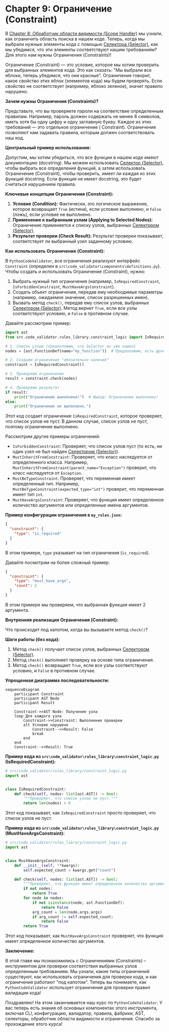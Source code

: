 # Chapter 9: Ограничение (Constraint)

В [Chapter 8: Обработчик области видимости (Scope Handler)](08_обработчик_области_видимости__scope_handler__.md) мы
узнали, как ограничить область поиска в нашем коде. Теперь, когда мы выбрали нужные элементы кода с
помощью [Селектора (Selector)](07_селектор__selector__.md), как мы убедимся, что эти элементы соответствуют нашим
требованиям? Для этого нам нужны Ограничения (Constraints)!

Ограничение (Constraint) — это условие, которое мы хотим проверить для выбранных элементов кода. Это как сказать: "Мы
выбрали все яблоки, теперь убедимся, что они красные". Ограничение говорит, какое свойство этих яблок (элементов кода)
мы будем проверять. Если свойство не соответствует (например, яблоко зеленое), значит правило нарушено.

**Зачем нужны Ограничения (Constraints)?**

Представьте, что вы проверяете пароли на соответствие определенным правилам. Например, пароль должен содержать не менее
8 символов, иметь хотя бы одну цифру и одну заглавную букву. Каждое из этих требований — это отдельное ограничение (
Constraint). Ограничения позволяют нам задавать правила, которым должен соответствовать наш код.

**Центральный пример использования:**

Допустим, мы хотим убедиться, что все функции в нашем коде имеют документацию (docstring). Мы можем
использовать [Селектор (Selector)](07_селектор__selector__.md), чтобы выбрать все определения функций, а затем
использовать Ограничение (Constraint), чтобы проверить, имеет ли каждая из этих функций docstring. Если функция не имеет
docstring, это будет считаться нарушением правила.

**Ключевые концепции Ограничения (Constraint):**

1. **Условие (Condition):**  Фактически, это логическое выражение, которое возвращает `True` (истина), если условие
   выполнено, и `False` (ложь), если условие не выполнено.
2. **Применение к выбранным узлам (Applying to Selected Nodes):** Ограничение применяется к списку узлов,
   выбранных [Селектором (Selector)](07_селектор__selector.md).
3. **Результат проверки (Check Result):** Результат проверки показывает, соответствует ли выбранный узел заданному
   условию.

**Как использовать Ограничение (Constraint):**

В `PythonCodeValidator`, все ограничения реализуют интерфейс `Constraint` (определен в
`src\code_validator\components\definitions.py`). Чтобы создать и использовать Ограничение (Constraint), нужно:

1. Выбрать нужный тип ограничения (например, `IsRequiredConstraint`, `IsForbiddenConstraint`, `MustHaveArgsConstraint`).
2. Создать объект ограничения, передав ему необходимые параметры (например, ожидаемое значение, список разрешенных
   имен).
3. Вызвать метод `check()`, передав ему список узлов, выбранных [Селектором (Selector)](07_селектор__selector.md). Метод
   вернет `True`, если все узлы соответствуют условию, и `False` в противном случае.

Давайте рассмотрим пример:

```python
import ast
from src.code_validator.rules_library.constraint_logic import IsRequiredConstraint

# 1. Список узлов (предположим, что Selector их уже нашел)
nodes = [ast.FunctionDef(name="my_function")]  # Предположим, есть функция с именем "my_function"

# 2. Создаем ограничение "обязательно наличие"
constraint = IsRequiredConstraint()

# 3. Проверяем ограничение
result = constraint.check(nodes)

# 4. Проверяем результат
if result:
    print("Ограничение выполнено!")  # Вывод: Ограничение выполнено!
else:
    print("Ограничение не выполнено.")
```

Этот код создает ограничение `IsRequiredConstraint`, которое проверяет, что список узлов не пуст. В данном случае,
список узлов не пуст, поэтому ограничение выполнено.

Рассмотрим другие примеры ограничений:

* `IsForbiddenConstraint`: Проверяет, что список узлов пуст (то есть, ни один узел не был
  найден [Селектором (Selector)](07_селектор__selector.md)).
* `MustInheritFromConstraint`: Проверяет, что класс наследуется от определенного класса. Например,
  `MustInheritFromConstraint(parent_name="Exception")` проверит, что класс наследуется от `Exception`.
* `MustBeTypeConstraint`: Проверяет, что переменная имеет определенный тип. Например,
  `MustBeTypeConstraint(expected_type="int")` проверит, что переменная имеет тип `int`.
* `MustHaveArgsConstraint`: Проверяет, что функция имеет определенное количество аргументов или определенные имена
  аргументов.

**Пример конфигурации ограничения в `my_rules.json`:**

```json
{
  "constraint": {
    "type": "is_required"
  }
}
```

В этом примере, `type` указывает на тип ограничения (`is_required`).

Давайте посмотрим на более сложный пример:

```json
{
  "constraint": {
    "type": "must_have_args",
    "count": 2
  }
}
```

В этом примере мы проверяем, что выбранная функция имеет 2 аргумента.

**Внутренняя реализация Ограничения (Constraint):**

Что происходит под капотом, когда вы вызываете метод `check()`?

**Шаги работы (без кода):**

1. Метод `check()` получает список узлов, выбранных [Селектором (Selector)](07_селектор__selector.md).
2. Метод `check()` выполняет проверку на основе типа ограничения.
3. Метод `check()` возвращает `True`, если все узлы соответствуют условию, и `False` в противном случае.

**Упрощенная диаграмма последовательности:**

```mermaid
sequenceDiagram
    participant Constraint
    participant AST Node
    participant Result

    Constraint->>AST Node: Получение узла
    loop Для каждого узла
        Constraint->>Constraint: Выполнение проверки
        alt Условие нарушено
            Constraint-->>Result: False
            break
        end
    end
    Constraint-->>Result: True
```

**Пример кода из `src\code_validator\rules_library\constraint_logic.py` (IsRequiredConstraint):**

```python
# src/code_validator/rules_library/constraint_logic.py
import ast


class IsRequiredConstraint:
    def check(self, nodes: list[ast.AST]) -> bool:
        """Проверяет, что список узлов не пуст."""
        return len(nodes) > 0
```

Этот код показывает, как `IsRequiredConstraint` просто проверяет, что список узлов не пуст.

**Пример кода из `src\code_validator\rules_library\constraint_logic.py` (MustHaveArgsConstraint):**

```python
# src/code_validator/rules_library/constraint_logic.py
import ast


class MustHaveArgsConstraint:
    def __init__(self, **kwargs):
        self.expected_count = kwargs.get("count")

    def check(self, nodes: list[ast.AST]) -> bool:
        """Проверяет, что функция имеет определенное количество аргументов."""
        if not nodes:
            return True
        for node in nodes:
            if not isinstance(node, ast.FunctionDef):
                return False
            arg_count = len(node.args.args)
            if arg_count != self.expected_count:
                return False
        return True
```

Этот код показывает, как `MustHaveArgsConstraint` проверяет, что функция имеет определенное количество аргументов.

**Заключение:**

В этой главе мы познакомились с Ограничениями (Constraints) – инструментом для проверки соответствия выбранных узлов
определенным требованиям. Мы узнали, какие типы ограничений существуют, как использовать ограничения для проверки кода,
и как ограничения работают "под капотом". Теперь вы понимаете, как `PythonCodeValidator` использует ограничения для
проверки правил валидации кода!

Поздравляю! На этом заканчивается наш курс по `PythonCodeValidator`. У вас теперь есть знания об основных компонентах
этого инструмента, включая CLI, конфигурацию, валидатор, правила, фабрики, AST, селекторы, обработчик области видимости
и ограничения. Спасибо за прохождение этого курса!